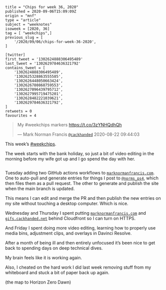 ```
title = "Chips for week 36, 2020"
published = 2020-09-06T15:09:09Z
origin = "mnf"
type = "article"
subject = "weeknotes"
isoweek = [2020, 36]
tag = [ "weekchips",]
previous_slug = [
    '/2020/09/06/chips-for-week-36-2020',
]

[twitter]
first_tweet = '1302624888306495489'
last_tweet = '1302629784636321792'
contains_tweet = [
    '1302624888306495489',
    '1302625328863555585',
    '1302626448050663424',
    '1302626780868759553',
    '1302627096439795712',
    '1302627995719475201',
    '1302628482221039621',
    '1302629784636321792',
]
retweets = 0
favourites = 4
```

> My #weekchips markers https://t.co/3zYNHQdhQh
> 
> — Mark Norman Francis [`@cackhanded`](https://twitter.com/cackhanded/status/1297107256354504704) 2020-08-22 09:44:03

This week’s [#weekchips](/tags/weekchips/). 

The week starts with the bank holiday, so just a bit of video editing in the morning before my wife got up and I go spend the day with her.

<p class='image'><img src='https://mnf.m17s.net/2020/09/06/EhPa0ZbXcAInGZ-.jpg' alt=''></p>

Tuesday adding two GitHub actions workflows to [`marknormanfrancis.com`](http://marknormanfrancis.com). One to auto-pull and generate entries for things I post to [`@norms_ps4`](https://twitter.com/norms_ps4), which then files them as a pull request. The other to generate and publish the site when the main branch is updated.

 This means I can edit and merge the PR and then publish the new entries on my site without touching a desktop computer. Which is nice.

Wednesday and Thursday I spent putting [`marknormanfrancis.com`](http://marknormanfrancis.com) and [`gifs.cackhanded.net`](http://gifs.cackhanded.net) behind Cloudfront so I can turn on HTTPS.

And Friday I spent doing more video editing, learning how to properly use media bins, adjustment clips, and overlays in Davinci Resolve.

After a month of being ill and then entirely unfocused it’s been nice to get back to spending days on deep technical dives.

My brain feels like it is working again.

Also, I cheated on the hard work I did last week removing stuff from my whiteboard and stuck a bit of paper back up again.

(the map to Horizon Zero Dawn)

<p class='image'><img src='https://mnf.m17s.net/2020/09/06/EhPe3q3XYAIHZOV.jpg' alt=''></p>

